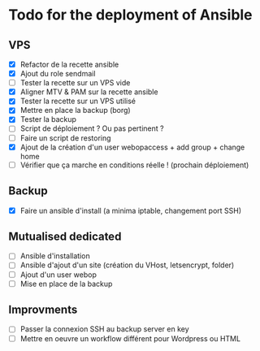 # Todo for the deployment of Ansible

## VPS

- [x] Refactor de la recette ansible
- [x] Ajout du role sendmail
- [ ] Tester la recette sur un VPS vide
- [x] Aligner MTV & PAM sur la recette ansible
- [x] Tester la recette sur un VPS utilisé 
- [x] Mettre en place la backup (borg)
- [x] Tester la backup
- [ ] Script de déploiement ? Ou pas pertinent ?
- [ ] Faire un script de restoring
- [x] Ajout de la création d'un user webopaccess + add group + change home
- [ ] Vérifier que ça marche en conditions réelle ! (prochain déploiement)

## Backup 

- [x] Faire un ansible d'install (a minima iptable, changement port SSH)

## Mutualised dedicated

- [ ] Ansible d'installation 
- [ ] Ansible d'ajout d'un site (création du VHost, letsencrypt, folder)
- [ ] Ajout d'un user webop
- [ ] Mise en place de la backup

## Improvments

- [ ] Passer la connexion SSH au backup server en key
- [ ] Mettre en oeuvre un workflow différent pour Wordpress ou HTML